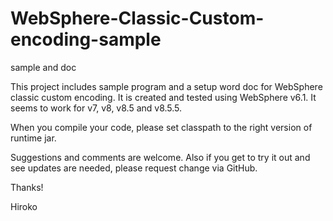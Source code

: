 # WebSphere-Classic-Custom-encoding-sample
sample and doc

This project includes sample program and a setup word doc for WebSphere classic custom encoding.  It is created and tested using WebSphere v6.1. It seems to work for v7, v8, v8.5 and v8.5.5.  

When you compile your code, please set classpath to the right version of runtime jar.  

Suggestions and comments are welcome.  Also if you get to try it out and see updates are needed, please request change via GitHub.  

Thanks! 

Hiroko


